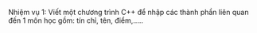 Nhiệm vụ 1: Viết một chương trình C++ để nhập các thành phần liên quan đến 1 môn học gồm: tín chỉ, tên, điểm,.....
